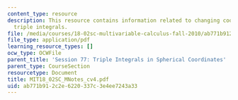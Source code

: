 ```yaml
---
content_type: resource
description: This resource contains information related to changing coordinates in
  triple integrals.
file: /media/courses/18-02sc-multivariable-calculus-fall-2010/ab771b912c2e6220337c3e4ee7243a33_MIT18_02SC_MNotes_cv4.pdf
file_type: application/pdf
learning_resource_types: []
ocw_type: OCWFile
parent_title: 'Session 77: Triple Integrals in Spherical Coordinates'
parent_type: CourseSection
resourcetype: Document
title: MIT18_02SC_MNotes_cv4.pdf
uid: ab771b91-2c2e-6220-337c-3e4ee7243a33
---
```

